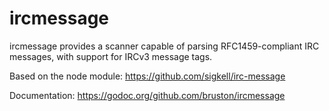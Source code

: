 ircmessage
==========

ircmessage provides a scanner capable of parsing RFC1459-compliant IRC messages, with support for IRCv3 message tags.

Based on the node module: https://github.com/sigkell/irc-message

Documentation: https://godoc.org/github.com/bruston/ircmessage
